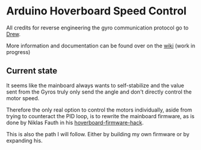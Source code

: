 # Arduino Hoverboard Speed Control
All credits for reverse engineering the gyro communication protocol go to [Drew](http://drewspewsmuse.blogspot.de/2016/06/how-i-hacked-self-balancing-scooter.html).

More information and documentation can be found over on the [wiki](https://github.com/LeoDJ/Arduino-Hoverboard/wiki) (work in progress)

## Current state
It seems like the mainboard always wants to self-stabilize and the value sent from the Gyros truly only send the angle and don't directly control the motor speed.

Therefore the only real option to control the motors individually, aside from trying to counteract the PID loop, is to rewrite the mainboard firmware, as is done by Niklas Fauth in his [hoverboard-firmware-hack](https://github.com/NiklasFauth/hoverboard-firmware-hack).

This is also the path I will follow. Either by building my own firmware or by expanding his.

